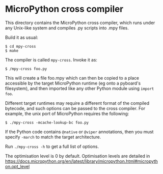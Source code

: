 MicroPython cross compiler
==========================

This directory contains the MicroPython cross compiler, which runs under any
Unix-like system and compiles .py scripts into .mpy files.

Build it as usual:

    $ cd mpy-cross
    $ make

The compiler is called `mpy-cross`.  Invoke it as:

    $ /mpy-cross foo.py

This will create a file foo.mpy which can then be copied to a place accessible
by the target MicroPython runtime (eg onto a pyboard's filesystem), and then
imported like any other Python module using `import foo`.

Different target runtimes may require a different format of the compiled
bytecode, and such options can be passed to the cross compiler.  For example,
the unix port of MicroPython requires the following:

    $ ./mpy-cross -mcache-lookup-bc foo.py

If the Python code contains `@native` or `@viper` annotations, then you must
specify `-march` to match the target architecture.

Run `./mpy-cross -h` to get a full list of options.

The optimisation level is 0 by default. Optimisation levels are detailed in
https://docs.micropython.org/en/latest/library/micropython.html#micropython.opt_level
